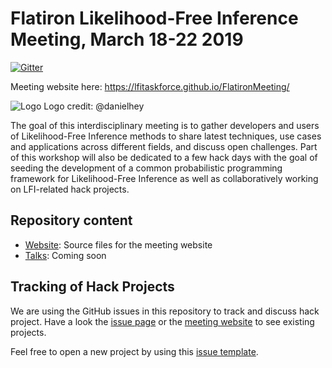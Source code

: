 # Flatiron Likelihood-Free Inference Meeting, March 18-22 2019

[![Gitter](https://badges.gitter.im/LFITaskForce/FlatironMeeting.svg)](https://gitter.im/LFITaskForce/FlatironMeeting?utm_source=badge&utm_medium=badge&utm_campaign=pr-badge)

Meeting website here: https://lfitaskforce.github.io/FlatironMeeting/

![Logo](https://user-images.githubusercontent.com/38233719/54759008-59853c80-4c41-11e9-8310-a22752180489.png "logo")
Logo credit: @danielhey

The goal of this interdisciplinary meeting is to gather developers and users of Likelihood-Free
Inference methods to share latest techniques, use cases and applications across
different fields, and discuss open challenges. Part of this workshop will also
be dedicated to a few hack days with the goal of seeding the development of a
common probabilistic programming framework for Likelihood-Free Inference as well
as collaboratively working on LFI-related hack projects.

## Repository content

  - [Website](docs/): Source files for the meeting website
  - [Talks](talks/): Coming soon

## Tracking of Hack Projects

We are using the GitHub issues in this repository to track and discuss hack project. Have a look the [issue page](https://github.com/LFITaskForce/FlatironMeeting/issues?q=is%3Aissue+is%3Aopen+label%3A%22hack+project%22) or the [meeting website](https://lfitaskforce.github.io/FlatironMeeting/hackathon.html) to see existing projects.

Feel free to open a new project by using this [issue template](https://github.com/LFITaskForce/FlatironMeeting/issues/new?assignees=&labels=help+wanted%2C+hack+project&template=new-hack.md&title=%5BHACK%5D+your+hack+title+).

